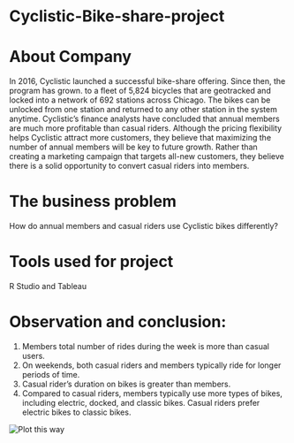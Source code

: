 # Cyclistic-Bike-share-project
# About Company
In 2016, Cyclistic launched a successful bike-share offering. Since then, the program has grown.
to a fleet of 5,824 bicycles that are geotracked and locked into a network of 692 stations
across Chicago. The bikes can be unlocked from one station and returned to any other station
in the system anytime. Cyclistic’s finance analysts have concluded that annual members are much more profitable than casual riders. Although the pricing flexibility helps Cyclistic attract more customers,
they believe that maximizing the number of annual members will be key to future growth.
Rather than creating a marketing campaign that targets all-new customers, they believe
there is a solid opportunity to convert casual riders into members. 

# The business problem 
How do annual members and casual riders use Cyclistic bikes differently?

# Tools used for project 
R Studio and Tableau

# Observation and conclusion:
1. Members total number of rides during the week is more than casual users. 
2. On weekends, both casual riders and members typically ride for longer periods of time.
3. Casual rider’s duration on bikes is greater than members.
4. Compared to casual riders, members typically use more types of bikes, including electric, docked, and classic bikes. Casual riders prefer electric bikes to classic bikes.

![Plot this way](https://19842f9fabbd4415b8985876266716d6.app.posit.cloud/file_show?path=%2Fcloud%2Fproject%2FNumber+of+riders.png)
